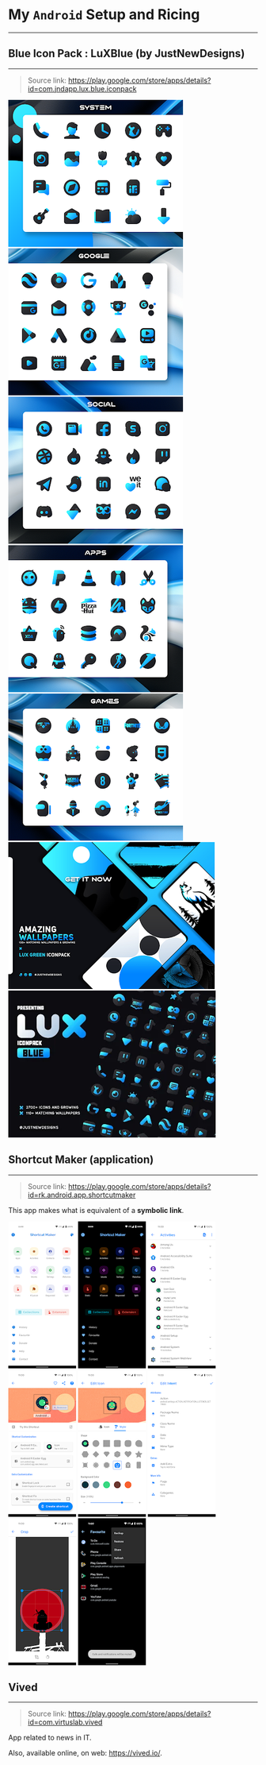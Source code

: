 # My `Android` Setup and Ricing
---



## Blue Icon Pack : LuXBlue (by JustNewDesigns)
---


> Source link: <https://play.google.com/store/apps/details?id=com.jndapp.lux.blue.iconpack>



![img](Images/Icons/LuXBlue-01.png)
![img](Images/Icons/LuXBlue-02.png)
![img](Images/Icons/LuXBlue-03.png)
![img](Images/Icons/LuXBlue-04.png)
![img](Images/Icons/LuXBlue-05.png)
![img](Images/Icons/LuXBlue-06.png)
![img](Images/Icons/LuXBlue-07.png)




## Shortcut Maker (application)
---


> Source link: <https://play.google.com/store/apps/details?id=rk.android.app.shortcutmaker>


This app makes what is equivalent of a **symbolic link**.

![img](Images/Shortcut-Maker/Shortcut-Maker-01.png)
![img](Images/Shortcut-Maker/Shortcut-Maker-02.png)
![img](Images/Shortcut-Maker/Shortcut-Maker-03.png)
![img](Images/Shortcut-Maker/Shortcut-Maker-04.png)
![img](Images/Shortcut-Maker/Shortcut-Maker-05.png)
![img](Images/Shortcut-Maker/Shortcut-Maker-06.png)
![img](Images/Shortcut-Maker/Shortcut-Maker-07.png)
![img](Images/Shortcut-Maker/Shortcut-Maker-08.png)




## Vived
---

> Source link: <https://play.google.com/store/apps/details?id=com.virtuslab.vived>

App related to news in IT.


Also, available online, on web: <https://vived.io/>.

